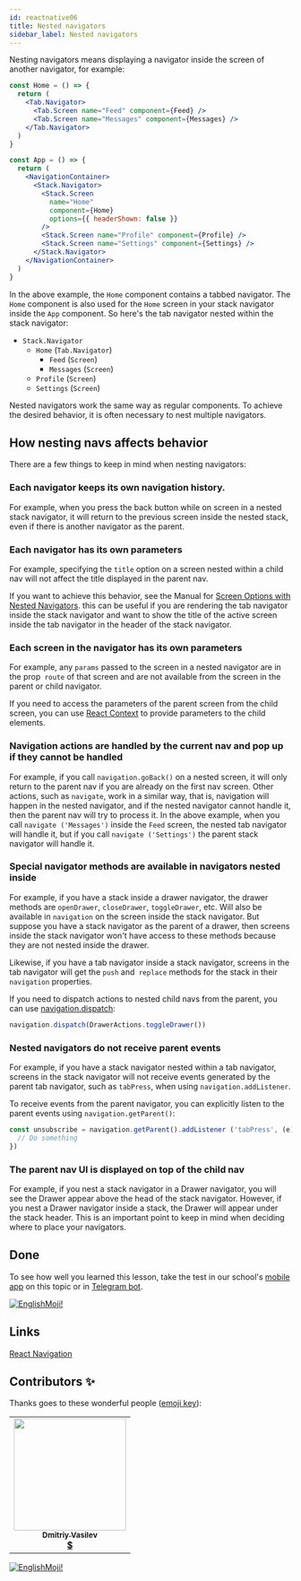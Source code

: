 ```yaml
---
id: reactnative06
title: Nested navigators
sidebar_label: Nested navigators
---
```


Nesting navigators means displaying a navigator inside the screen of another navigator, for example:

```jsx
const Home = () => {
  return (
    <Tab.Navigator>
      <Tab.Screen name="Feed" component={Feed} />
      <Tab.Screen name="Messages" component={Messages} />
    </Tab.Navigator>
  )
}

const App = () => {
  return (
    <NavigationContainer>
      <Stack.Navigator>
        <Stack.Screen
          name="Home"
          component={Home}
          options={{ headerShown: false }}
        />
        <Stack.Screen name="Profile" component={Profile} />
        <Stack.Screen name="Settings" component={Settings} />
      </Stack.Navigator>
    </NavigationContainer>
  )
}
```

In the above example, the `Home` component contains a tabbed navigator. The `Home` component is also used for the `Home` screen in your stack navigator inside the `App` component. So here's the tab navigator nested within the stack navigator:

- `Stack.Navigator`
  - `Home` (`Tab.Navigator`)
    - `Feed` (`Screen`)
    - `Messages` (`Screen`)
  - `Profile` (`Screen`)
  - `Settings` (`Screen`)

Nested navigators work the same way as regular components. To achieve the desired behavior, it is often necessary to nest multiple navigators.

## How nesting navs affects behavior

There are a few things to keep in mind when nesting navigators:

### Each navigator keeps its own navigation history.

For example, when you press the back button while on screen in a nested stack navigator, it will return to the previous screen inside the nested stack, even if there is another navigator as the parent.

### Each navigator has its own parameters

For example, specifying the `title` option on a screen nested within a child nav will not affect the title displayed in the parent nav.

If you want to achieve this behavior, see the Manual for [Screen Options with Nested Navigators](https://reactnavigation.org/docs/6.x/screen-options-resolution#setting-parent-screen-options-based-on-child-navigators-state). this can be useful if you are rendering the tab navigator inside the stack navigator and want to show the title of the active screen inside the tab navigator in the header of the stack navigator.

### Each screen in the navigator has its own parameters

For example, any `params` passed to the screen in a nested navigator are in the prop` route` of that screen and are not available from the screen in the parent or child navigator.

If you need to access the parameters of the parent screen from the child screen, you can use [React Context](https://reactjs.org/docs/context.html) to provide parameters to the child elements.


### Navigation actions are handled by the current nav and pop up if they cannot be handled

For example, if you call `navigation.goBack()` on a nested screen, it will only return to the parent nav if you are already on the first nav screen. Other actions, such as `navigate`, work in a similar way, that is, navigation will happen in the nested navigator, and if the nested navigator cannot handle it, then the parent nav will try to process it. In the above example, when you call `navigate ('Messages')` inside the `Feed` screen, the nested tab navigator will handle it, but if you call `navigate ('Settings')` the parent stack navigator will handle it.

### Special navigator methods are available in navigators nested inside

For example, if you have a stack inside a drawer navigator, the drawer methods are `openDrawer`, `closeDrawer`, `toggleDrawer`, etc. Will also be available in `navigation` on the screen inside the stack navigator. But suppose you have a stack navigator as the parent of a drawer, then screens inside the stack navigator won't have access to these methods because they are not nested inside the drawer.

Likewise, if you have a tab navigator inside a stack navigator, screens in the tab navigator will get the `push` and` replace` methods for the stack in their `navigation` properties.

If you need to dispatch actions to nested child navs from the parent, you can use [navigation.dispatch](https://reactnavigation.org/docs/6.x/navigation-prop#dispatch):

```jsx
navigation.dispatch(DrawerActions.toggleDrawer())
```

### Nested navigators do not receive parent events

For example, if you have a stack navigator nested within a tab navigator, screens in the stack navigator will not receive events generated by the parent tab navigator, such as `tabPress`, when using `navigation.addListener`.

To receive events from the parent navigator, you can explicitly listen to the parent events using `navigation.getParent()`:

```jsx
const unsubscribe = navigation.getParent().addListener ('tabPress', (e) => {
  // Do something
})
```

### The parent nav UI is displayed on top of the child nav

For example, if you nest a stack navigator in a Drawer navigator, you will see the Drawer appear above the head of the stack navigator. However, if you nest a Drawer navigator inside a stack, the Drawer will appear under the stack header. This is an important point to keep in mind when deciding where to place your navigators.


## Done 

To see how well you learned this lesson, take the test in our school's [mobile app](http://onelink.to/njhc95) on this topic or in [Telegram bot](https://t.me/javascriptcamp_bot).


[![EnglishMoji!](/img/logo/englishmoji.png)](https://link-to.app/xvh7Ush9kl)

## Links

[React Navigation](https://reactnavigation.org/docs/6.x/nesting-navigators)

## Contributors ✨

Thanks goes to these wonderful people ([emoji key](https://allcontributors.org/docs/en/emoji-key)):

<table>
  <tr>
    <td align="center"><a href="https://fullstackserverless.github.io/"><img src="https://avatars0.githubusercontent.com/u/6774813?v=4?s=200" width="200px;" alt=""/><br /><sub><b>Dmitriy Vasilev</b></sub></a><br /> <a href="https://github.com/gHashTag/react-native-village/commits?author=gHashTag" title="Documentation">  💲</a></td>
  </tr>
</table>

[![EnglishMoji!](/img/logo/englishmoji.png)](https://link-to.app/xvh7Ush9kl)
